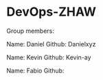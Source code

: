 # DevOps-ZHAW

Group members:

Name: Daniel
Github: Danielxyz

Name: Kevin
Github: Kevin-ay

Name: Fabio
Github: